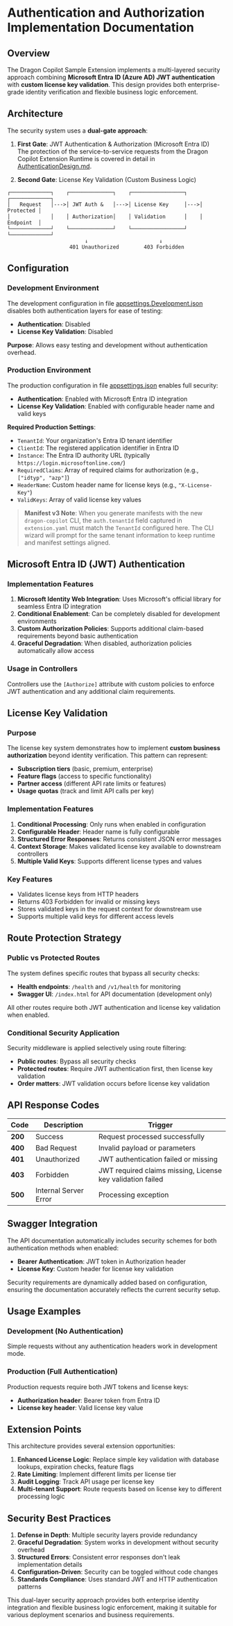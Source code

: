 # Authentication and Authorization Implementation Documentation

## Overview

The Dragon Copilot Sample Extension implements a multi-layered security approach combining **Microsoft Entra ID (Azure AD) JWT authentication** with **custom license key validation**. This design provides both enterprise-grade identity verification and flexible business logic enforcement.

## Architecture

The security system uses a **dual-gate approach**:

1. **First Gate**: JWT Authentication & Authorization (Microsoft Entra ID)  
  The protection of the service-to-service requests from the Dragon Copilot Extension Runtime is covered in detail in [AuthenticationDesign.md](AuthenticationDesign.md).

2. **Second Gate**: License Key Validation (Custom Business Logic)

```
┌─────────────┐    ┌──────────────┐    ┌─────────────────┐    ┌─────────────┐
│   Request   │--->│ JWT Auth &   │--->│ License Key     │--->│   Protected │
│             │    │ Authorization│    │ Validation      │    │   Endpoint  │
└─────────────┘    └──────────────┘    └─────────────────┘    └─────────────┘
                         ↓                       ↓
                    401 Unauthorized        403 Forbidden
```

## Configuration

### Development Environment

The development configuration in file [appsettings.Development.json](../samples/DragonCopilot/Workflow/SampleExtension.Web/appsettings.Development.json) disables both authentication layers for ease of testing:

- **Authentication**: Disabled
- **License Key Validation**: Disabled

**Purpose**: Allows easy testing and development without authentication overhead.

### Production Environment

The production configuration in file [appsettings.json](../samples/DragonCopilot/Workflow/SampleExtension.Web/appsettings.json) enables full security:

- **Authentication**: Enabled with Microsoft Entra ID integration
- **License Key Validation**: Enabled with configurable header name and valid keys

**Required Production Settings**:

- `TenantId`: Your organization's Entra ID tenant identifier
- `ClientId`: The registered application identifier in Entra ID
- `Instance`: The Entra ID authority URL (typically `https://login.microsoftonline.com/`)
- `RequiredClaims`: Array of required claims for authorization (e.g., `["idtyp", "azp"]`)
- `HeaderName`: Custom header name for license keys (e.g., `"X-License-Key"`)
- `ValidKeys`: Array of valid license key values

> **Manifest v3 Note**: When you generate manifests with the new `dragon-copilot` CLI, the `auth.tenantId` field captured in `extension.yaml` must match the `TenantId` configured here. The CLI wizard will prompt for the same tenant information to keep runtime and manifest settings aligned.

## Microsoft Entra ID (JWT) Authentication

### Implementation Features

1. **Microsoft Identity Web Integration**: Uses Microsoft's official library for seamless Entra ID integration
2. **Conditional Enablement**: Can be completely disabled for development environments
3. **Custom Authorization Policies**: Supports additional claim-based requirements beyond basic authentication
4. **Graceful Degradation**: When disabled, authorization policies automatically allow access

### Usage in Controllers

Controllers use the `[Authorize]` attribute with custom policies to enforce JWT authentication and any additional claim requirements.

## License Key Validation

### Purpose

The license key system demonstrates how to implement **custom business authorization** beyond identity verification. This pattern can represent:

- **Subscription tiers** (basic, premium, enterprise)
- **Feature flags** (access to specific functionality)
- **Partner access** (different API rate limits or features)
- **Usage quotas** (track and limit API calls per key)

### Implementation Features

1. **Conditional Processing**: Only runs when enabled in configuration
2. **Configurable Header**: Header name is fully configurable
3. **Structured Error Responses**: Returns consistent JSON error messages
4. **Context Storage**: Makes validated license key available to downstream controllers
5. **Multiple Valid Keys**: Supports different license types and values

### Key Features

- Validates license keys from HTTP headers
- Returns 403 Forbidden for invalid or missing keys
- Stores validated keys in the request context for downstream use
- Supports multiple valid keys for different access levels

## Route Protection Strategy

### Public vs Protected Routes

The system defines specific routes that bypass all security checks:

- **Health endpoints**: `/health` and `/v1/health` for monitoring
- **Swagger UI**: `/index.html` for API documentation (development only)

All other routes require both JWT authentication and license key validation when enabled.

### Conditional Security Application

Security middleware is applied selectively using route filtering:

- **Public routes**: Bypass all security checks
- **Protected routes**: Require JWT authentication first, then license key validation
- **Order matters**: JWT validation occurs before license key validation

## API Response Codes

| Code | Description | Trigger |
|------|-------------|---------|
| **200** | Success | Request processed successfully |
| **400** | Bad Request | Invalid payload or parameters |
| **401** | Unauthorized | JWT authentication failed or missing |
| **403** | Forbidden | JWT required claims missing, License key validation failed |
| **500** | Internal Server Error | Processing exception |

## Swagger Integration

The API documentation automatically includes security schemes for both authentication methods when enabled:

- **Bearer Authentication**: JWT token in Authorization header
- **License Key**: Custom header for license key validation

Security requirements are dynamically added based on configuration, ensuring the documentation accurately reflects the current security setup.

## Usage Examples

### Development (No Authentication)

Simple requests without any authentication headers work in development mode.

### Production (Full Authentication)

Production requests require both JWT tokens and license keys:

- **Authorization header**: Bearer token from Entra ID
- **License key header**: Valid license key value

## Extension Points

This architecture provides several extension opportunities:

1. **Enhanced License Logic**: Replace simple key validation with database lookups, expiration checks, feature flags
2. **Rate Limiting**: Implement different limits per license tier
3. **Audit Logging**: Track API usage per license key
4. **Multi-tenant Support**: Route requests based on license key to different processing logic

## Security Best Practices

1. **Defense in Depth**: Multiple security layers provide redundancy
2. **Graceful Degradation**: System works in development without security overhead
3. **Structured Errors**: Consistent error responses don't leak implementation details
4. **Configuration-Driven**: Security can be toggled without code changes
5. **Standards Compliance**: Uses standard JWT and HTTP authentication patterns

This dual-layer security approach provides both enterprise identity integration and flexible business logic enforcement, making it suitable for various deployment scenarios and business requirements.

